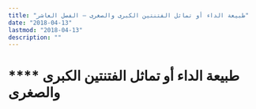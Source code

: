 ```yaml
---
title: "طبيعة الداء أو تماثل الفتنتين الكبرى والصغرى – الفصل العاشر"
date: "2018-04-13"
lastmod: "2018-04-13"
description: ""
---
```

# **** **طبيعة الداء** **أو تماثل الفتنتين الكبرى والصغرى**

###